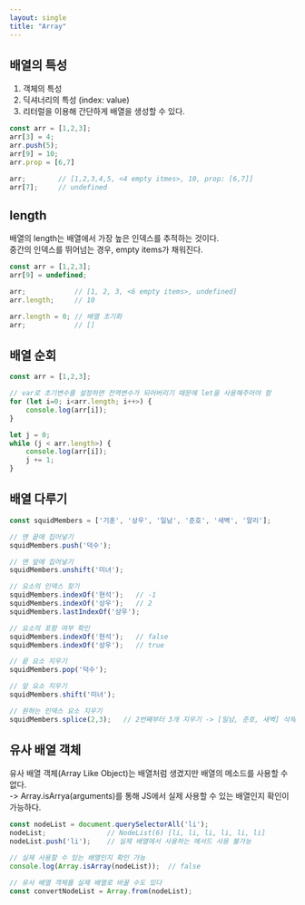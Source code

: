 ```yaml
---
layout: single
title: "Array"
---
```


## 배열의 특성

1. 객체의 특성
2. 딕셔너리의 특성 (index: value)
3. 리터럴을 이용해 간단하게 배열을 생성할 수 있다.

```js
const arr = [1,2,3];
arr[3] = 4;
arr.push(5);
arr[9] = 10;
arr.prop = [6,7]

arr;        // [1,2,3,4,5, <4 empty itmes>, 10, prop: [6,7]]
arr[7];     // undefined
```

## length

배열의 length는 배열에서 가장 높은 인덱스를 추적하는 것이다.  
중간의 인덱스를 뛰어넘는 경우, empty items가 채워진다.

```js
const arr = [1,2,3];
arr[9] = undefined;

arr;            // [1, 2, 3, <6 empty items>, undefined]
arr.length;     // 10

arr.length = 0; // 배열 초기화
arr;            // []
```

## 배열 순회

```js
const arr = [1,2,3];

// var로 초기변수를 설정하면 전역변수가 되어버리기 때문에 let을 사용해주어야 함
for (let i=0; i<arr.length; i++>) {
    console.log(arr[i]);
}

let j = 0;
while (j < arr.length>) {
    console.log(arr[i]);
    j += 1;
}
```

## 배열 다루기

```js
const squidMembers = ['기훈', '상우', '일남', '준호', '새벽', '알리'];

// 맨 끝에 집어넣기
squidMembers.push('덕수');

// 맨 앞에 집어넣기
squidMembers.unshift('미녀');

// 요소의 인덱스 찾기
squidMembers.indexOf('현석');   // -1
squidMembers.indexOf('상우');   // 2
squidMembers.lastIndexOf('상우');

// 요소의 포함 여부 확인
squidMembers.indexOf('현석');   // false
squidMembers.indexOf('상우');   // true

// 끝 요소 지우기
squidMembers.pop('덕수');

// 앞 요소 지우기
squidMembers.shift('미녀');

// 원하는 인덱스 요소 지우기
squidMembers.splice(2,3);   // 2번째부터 3개 지우기 -> [일남, 준호, 새벽] 삭제
```

## 유사 배열 객체

유사 배열 객체(Array Like Object)는 배열처럼 생겼지만 배열의 메소드를 사용할 수 없다.  
-> Array.isArrya(arguments)를 통해 JS에서 실제 사용할 수 있는 배열인지 확인이 가능하다.

```js
const nodeList = document.querySelectorAll('li');
nodeList;               // NodeList(6) [li, li, li, li, li, li]
nodeList.push('li');    // 실제 배열에서 사용하는 메서드 사용 불가능

// 실제 사용할 수 있는 배열인지 확인 가능
console.log(Array.isArray(nodeList));  // false

// 유사 배열 객체를 실제 배열로 바꿀 수도 있다
const convertNodeList = Array.from(nodeList);
```